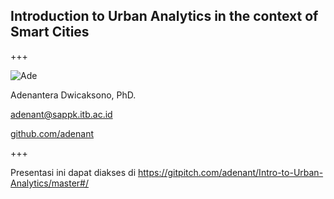 ## Introduction to Urban Analytics in the context of Smart Cities

+++

![Ade](assets/img/me_selfie_small.jpg)

Adenantera Dwicaksono, PhD.

adenant@sappk.itb.ac.id

[github.com/adenant](https://github.com/adenant)

+++

Presentasi ini dapat diakses di https://gitpitch.com/adenant/Intro-to-Urban-Analytics/master#/
